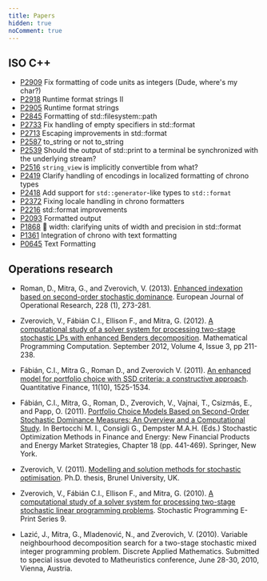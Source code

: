 ```yaml
---
title: Papers
hidden: true
noComment: true
---
```


## ISO C++

* [P2909](https://wg21.link/p2909) Fix formatting of code units as integers
  (Dude, where's my char?)
* [P2918](https://wg21.link/p2918) Runtime format strings II
* [P2905](https://wg21.link/p2905) Runtime format strings
* [P2845](https://wg21.link/p2845) Formatting of std::filesystem::path
* [P2733](https://wg21.link/p2733) Fix handling of empty specifiers in
  std::format
* [P2713](https://wg21.link/p2713) Escaping improvements in std::format
* [P2587](https://wg21.link/p2587) to_string or not to_string
* [P2539](https://wg21.link/p2539) Should the output of std::print to a terminal
  be synchronized with the underlying stream?
* [P2516](https://wg21.link/p2516) `string_view` is implicitly convertible from
  what?
* [P2419](https://wg21.link/p2419) Clarify handling of encodings in localized
  formatting of chrono types
* [P2418](https://wg21.link/p2418) Add support for `std::generator`-like
  types to `std::format`
* [P2372](https://wg21.link/p2372) Fixing locale handling in chrono formatters
* [P2216](https://wg21.link/p2216) std::format improvements
* [P2093](https://wg21.link/p2093) Formatted output
* [P1868](https://wg21.link/p1868) 🦄 width: clarifying units of width and
  precision in std::format
* [P1361](https://wg21.link/p1361) Integration of chrono with text formatting
* [P0645](https://wg21.link/p0645) Text Formatting

## Operations research

* Roman, D., Mitra, G., and Zverovich, V. (2013).
  [Enhanced indexation based on second-order stochastic dominance](
  http://www.sciencedirect.com/science/article/pii/S0377221713000829).
  European Journal of Operational Research, 228 (1), 273-281.

* Zverovich, V., Fábián C.I., Ellison F., and Mitra, G. (2012).
  [A computational study of a solver system for processing two-stage stochastic
  LPs with enhanced Benders decomposition](
  http://link.springer.com/article/10.1007%2Fs12532-012-0038-z).
  Mathematical Programming Computation. September 2012, Volume 4, Issue 3,
  pp 211-238.

* Fábián, C.I., Mitra G., Roman D., and Zverovich V. (2011).
  [An enhanced model for portfolio choice with SSD criteria: a constructive
  approach](http://www.tandfonline.com/doi/abs/10.1080/14697680903493607).
  Quantitative Finance, 11(10), 1525-1534.

* Fábián, C.I., Mitra, G., Roman, D., Zverovich, V., Vajnai, T., Csizmás, E.,
  and Papp, O. (2011).
  [Portfolio Choice Models Based on Second-Order Stochastic Dominance Measures:
  An Overview and a Computational Study](
  http://www.springerlink.com/content/w3k8502012843m33/).
  In Bertocchi M. I., Consigli G., Dempster M.A.H. (Eds.) Stochastic
  Optimization Methods in Finance and Energy: New Financial Products and Energy
  Market Strategies, Chapter 18 (pp. 441-469). Springer, New York.

* Zverovich, V. (2011). [Modelling and solution methods for stochastic
  optimisation](http://bura.brunel.ac.uk/handle/2438/5922).
  Ph.D. thesis, Brunel University, UK.

* Zverovich, V., Fábián C.I., Ellison F., and Mitra, G. (2010).
  [A computational study of a solver system for processing two-stage stochastic
  linear programming problems](
  http://edoc.hu-berlin.de/docviews/abstract.php?id=37386).
  Stochastic Programming E-Print Series 9.

* Lazić, J., Mitra, G., Mladenović, N., and Zverovich, V. (2010).
  Variable neighbourhood decomposition search for a two-stage stochastic mixed
  integer programming problem. Discrete Applied Mathematics. Submitted to
  special issue devoted to Matheuristics conference,
  June 28-30, 2010, Vienna, Austria.
